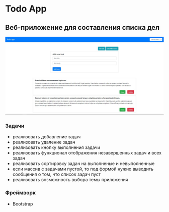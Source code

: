 # Todo App
## Веб-приложение для составления списка дел
![](https://raw.githubusercontent.com/theart84/todo_app/main/todo_app.jpg)
### Задачи
- реализовать добавление задач
- реализовать удаление задач
- реализовать кнопку выполнения задачи
- реализовать функционал отображения незавершенных задач и всех задач
- реализовать сортировку задач на выполненые и невыполненные
- если массив с задачами пустой, то под формой нужно выводить сообщения о том, что список задач пуст
- реализовать возможность выбора темы приложения

### Фреймворк
- Bootstrap
